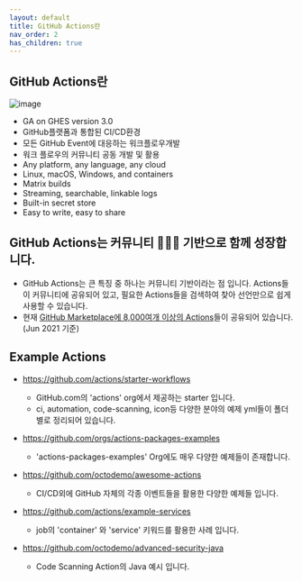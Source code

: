 ```yaml
---
layout: default
title: GitHub Actions란
nav_order: 2
has_children: true
---
```


## GitHub Actions란
![image](https://user-images.githubusercontent.com/40287191/121128830-fa826100-c866-11eb-80be-55502d6a757f.png)
- GA on GHES version 3.0
- GitHub플랫폼과 통합된 CI/CD환경
- 모든 GitHub Event에 대응하는 워크플로우개발
- 워크 플로우의 커뮤니티 공동 개발 및 활용
- Any platform, any language, any cloud
- Linux, macOS, Windows, and containers
- Matrix builds
- Streaming, searchable, linkable logs
- Built-in secret store
- Easy to write, easy to share

## GitHub Actions는 커뮤니티 🧑‍🤝‍🧑 기반으로 함께 성장합니다. 
- GitHub Actions는 큰 특징 중 하나는 커뮤니티 기반이라는 점 입니다. Actions들이 커뮤니티에 공유되어 있고, 필요한 Actions들을 검색하여 찾아 선언만으로 쉽게 사용할 수 있습니다. 
- 현재 [GitHub Marketplace에 8,000여개 이상의 Actions](https://github.com/marketplace?type=actions)들이 공유되어 있습니다. (Jun 2021 기준)


## Example Actions

   - https://github.com/actions/starter-workflows
     - GitHub.com의 'actions' org에서 제공하는 starter 입니다.
     - ci, automation, code-scanning, icon등 다양한 분야의 예제 yml들이 폴더별로 정리되어 있습니다.

   - https://github.com/orgs/actions-packages-examples
     - 'actions-packages-examples' Org에도 매우 다양한 예제들이 존재합니다.

   - https://github.com/octodemo/awesome-actions
     - CI/CD외에 GitHub 자체의 각종 이벤트들을 활용한 다양한 예제들 입니다.

   - https://github.com/actions/example-services
     - job의 'container' 와 'service' 키워드를 활용한 사례 입니다.

   - https://github.com/octodemo/advanced-security-java
     - Code Scanning Action의 Java 예시 입니다.

